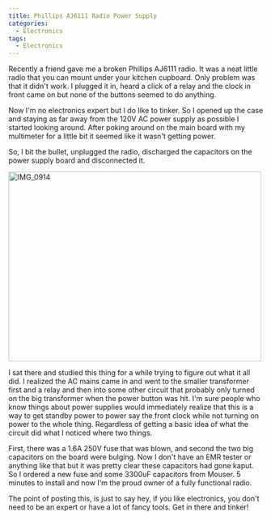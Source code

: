 ```yaml
---
title: Phillips AJ6111 Radio Power Supply
categories:
  - Electronics
tags:
  - Electronics
---
```


Recently a friend gave me a broken Phillips AJ6111 radio. It was a neat little radio that you can mount under your kitchen cupboard. Only problem was that it didn't work. I plugged it in, heard a click of a relay and the clock in front came on but none of the buttons seemed to do anything.

Now I'm no electronics expert but I do like to tinker. So I opened up the case and staying as far away from the 120V AC power supply as possible I started looking around. After poking around on the main board with my multimeter for a little bit it seemed like it wasn't getting power.

So, I bit the bullet, unplugged the radio, discharged the capacitors on the power supply board and disconnected it.

<a title="IMG_0914 by scknight, on Flickr" href="http://www.flickr.com/photos/scknight/9460103789/"><img alt="IMG_0914" src="http://farm3.staticflickr.com/2809/9460103789_b927aa063e.jpg" width="500" height="375" /></a>

I sat there and studied this thing for a while trying to figure out what it all did. I realized the AC mains came in and went to the smaller transformer first and a relay and then into some other circuit that probably only turned on the big transformer when the power button was hit. I'm sure people who know things about power supplies would immediately realize that this is a way to get standby power to power say the front clock while not turning on power to the whole thing. Regardless of getting a basic idea of what the circuit did what I noticed where two things.

First, there was a 1.6A 250V fuse that was blown, and second the two big capacitors on the board were bulging. Now I don't have an EMR tester or anything like that but it was pretty clear these capacitors had gone kaput. So I ordered a new fuse and some 3300uF capacitors from Mouser. 5 minutes to install and now I'm the proud owner of a fully functional radio.

The point of posting this, is just to say hey, if you like electronics, you don't need to be an expert or have a lot of fancy tools. Get in there and tinker!
